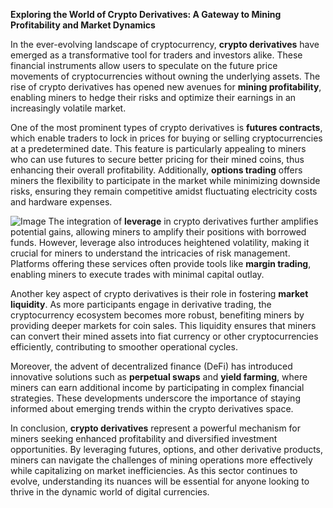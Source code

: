 **Exploring the World of Crypto Derivatives: A Gateway to Mining Profitability and Market Dynamics**

In the ever-evolving landscape of cryptocurrency, **crypto derivatives** have emerged as a transformative tool for traders and investors alike. These financial instruments allow users to speculate on the future price movements of cryptocurrencies without owning the underlying assets. The rise of crypto derivatives has opened new avenues for **mining profitability**, enabling miners to hedge their risks and optimize their earnings in an increasingly volatile market.

One of the most prominent types of crypto derivatives is **futures contracts**, which enable traders to lock in prices for buying or selling cryptocurrencies at a predetermined date. This feature is particularly appealing to miners who can use futures to secure better pricing for their mined coins, thus enhancing their overall profitability. Additionally, **options trading** offers miners the flexibility to participate in the market while minimizing downside risks, ensuring they remain competitive amidst fluctuating electricity costs and hardware expenses.


![Image](https://github.com/user-attachments/assets/31692037-0104-4703-abd1-696b6a7dd41b)
The integration of **leverage** in crypto derivatives further amplifies potential gains, allowing miners to amplify their positions with borrowed funds. However, leverage also introduces heightened volatility, making it crucial for miners to understand the intricacies of risk management. Platforms offering these services often provide tools like **margin trading**, enabling miners to execute trades with minimal capital outlay.

Another key aspect of crypto derivatives is their role in fostering **market liquidity**. As more participants engage in derivative trading, the cryptocurrency ecosystem becomes more robust, benefiting miners by providing deeper markets for coin sales. This liquidity ensures that miners can convert their mined assets into fiat currency or other cryptocurrencies efficiently, contributing to smoother operational cycles.

Moreover, the advent of decentralized finance (DeFi) has introduced innovative solutions such as **perpetual swaps** and **yield farming**, where miners can earn additional income by participating in complex financial strategies. These developments underscore the importance of staying informed about emerging trends within the crypto derivatives space.

In conclusion, **crypto derivatives** represent a powerful mechanism for miners seeking enhanced profitability and diversified investment opportunities. By leveraging futures, options, and other derivative products, miners can navigate the challenges of mining operations more effectively while capitalizing on market inefficiencies. As this sector continues to evolve, understanding its nuances will be essential for anyone looking to thrive in the dynamic world of digital currencies.